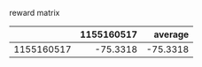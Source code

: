 reward matrix

|            |   1155160517 |   average |
|-----------:|-------------:|----------:|
| 1155160517 |     -75.3318 |  -75.3318 |
